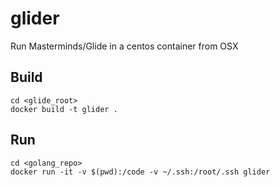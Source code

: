 # glider
Run Masterminds/Glide in a centos container from OSX


## Build
    cd <glide_root>
    docker build -t glider .

## Run
    cd <golang_repo>
    docker run -it -v $(pwd):/code -v ~/.ssh:/root/.ssh glider
